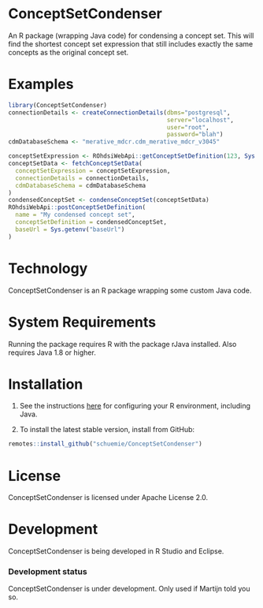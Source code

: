 ConceptSetCondenser
===================

An R package (wrapping Java code) for condensing a concept set. This will find the shortest concept set expression that still includes exactly the same concepts as the original concept set.


Examples
========

```r
library(ConceptSetCondenser)
connectionDetails <- createConnectionDetails(dbms="postgresql", 
                                             server="localhost",
                                             user="root",
                                             password="blah")
cdmDatabaseSchema <- "merative_mdcr.cdm_merative_mdcr_v3045"

conceptSetExpression <- ROhdsiWebApi::getConceptSetDefinition(123, Sys.getenv("baseUrl"))
conceptSetData <- fetchConceptSetData(
  conceptSetExpression = conceptSetExpression, 
  connectionDetails = connectionDetails,
  cdmDatabaseSchema = cdmDatabaseSchema
)
condensedConceptSet <- condenseConceptSet(conceptSetData)
ROhdsiWebApi::postConceptSetDefinition(
  name = "My condensed concept set",
  conceptSetDefinition = condensedConceptSet,
  baseUrl = Sys.getenv("baseUrl")
)
```


Technology
============

ConceptSetCondenser is an R package wrapping some custom Java code.


System Requirements
===================

Running the package requires R with the package rJava installed. Also requires Java 1.8 or higher.


Installation
============

1. See the instructions [here](https://ohdsi.github.io/Hades/rSetup.html) for configuring your R environment, including Java.

2. To install the latest stable version, install from GitHub:

```r
remotes::install_github("schuemie/ConceptSetCondenser")
```


License
=======

ConceptSetCondenser is licensed under Apache License 2.0. 


Development
===========

ConceptSetCondenser is being developed in R Studio and Eclipse.


### Development status

ConceptSetCondenser is under development. Only used if Martijn told you so.


